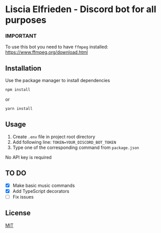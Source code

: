 # Liscia Elfrieden - Discord bot for all purposes

### IMPORTANT
To use this bot you need to have ``ffmpeg`` installed:
 https://www.ffmpeg.org/download.html

## Installation

Use the package manager to install dependencies


```bash
npm install
```
or
```bash
yarn install
```

## Usage
1. Create ``.env`` file in project root directory
2. Add following line: `TOKEN=YOUR_DISCORD_BOT_TOKEN`
3. Type one of the corresponding command from ``package.json``


No API key is required


## TO DO
- [x] Make basic music commands
- [x] Add TypeScript decorators
- [ ] Fix issues

## License
[MIT](https://choosealicense.com/licenses/mit/)